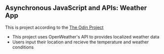 ## Asynchronous JavaScript and APIs: Weather App

This is project according to the [The Odin Project](https://www.theodinproject.com/lessons/node-path-javascript-weather-app)

- This project uses OpenWeather's API to provides localized weather data
- Users input their location and recieve the temperature and weather conditions

